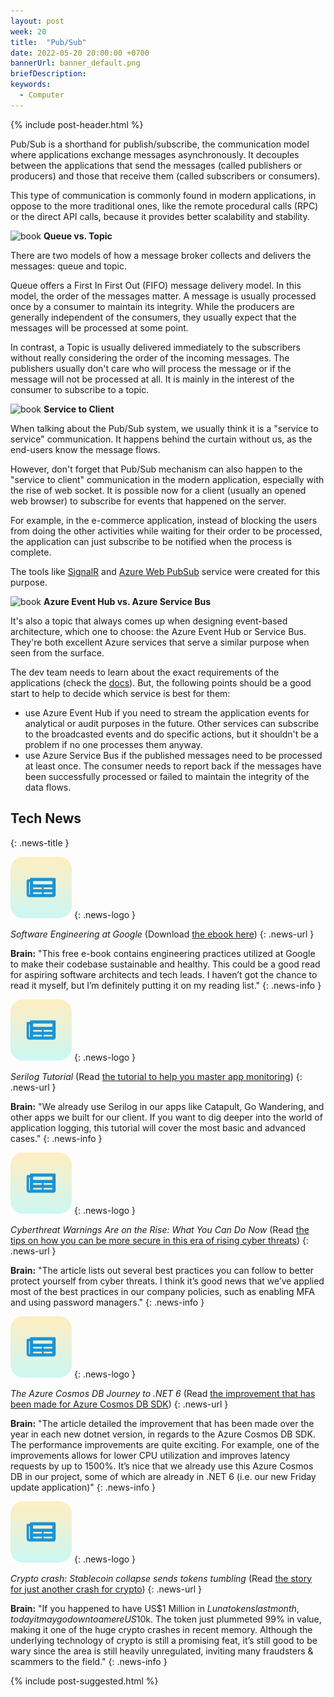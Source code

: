 ```yaml
---
layout: post
week: 20
title:  "Pub/Sub"
date: 2022-05-20 20:00:00 +0700
bannerUrl: banner_default.png
briefDescription: 
keywords:
  - Computer
---
```


{% include post-header.html %}

Pub/Sub is a shorthand for publish/subscribe, the communication model where applications exchange messages asynchronously. It decouples between the applications that send the messages (called publishers or producers) and those that receive them (called subscribers or consumers).

This type of communication is commonly found in modern applications, in oppose to the more traditional ones, like the remote procedural calls (RPC) or the direct API calls, because it provides better scalability and stability.

![book](/assets/images/books16.png) __Queue vs. Topic__

There are two models of how a message broker collects and delivers the messages: queue and topic.

Queue offers a First In First Out (FIFO) message delivery model. In this model, the order of the messages matter. A message is usually processed once by a consumer to maintain its integrity. While the producers are generally independent of the consumers, they usually expect that the messages will be processed at some point.

In contrast, a Topic is usually delivered immediately to the subscribers without really considering the order of the incoming messages. The publishers usually don't care who will process the message or if the message will not be processed at all. It is mainly in the interest of the consumer to subscribe to a topic.

![book](/assets/images/books16.png) __Service to Client__

When talking about the Pub/Sub system, we usually think it is a "service to service" communication. It happens behind the curtain without us, as the end-users know the message flows.

However, don't forget that Pub/Sub mechanism can also happen to the "service to client" communication in the modern application, especially with the rise of web socket. It is possible now for a client (usually an opened web browser) to subscribe for events that happened on the server.

For example, in the e-commerce application, instead of blocking the users from doing the other activities while waiting for their order to be processed, the application can just subscribe to be notified when the process is complete.

The tools like [SignalR](https://dotnet.microsoft.com/en-us/apps/aspnet/signalr) and [Azure Web PubSub](https://azure.microsoft.com/en-us/pricing/details/web-pubsub/) service were created for this purpose.

![book](/assets/images/books16.png) __Azure Event Hub vs. Azure Service Bus__

It's also a topic that always comes up when designing event-based architecture, which one to choose: the Azure Event Hub or Service Bus. They're both excellent Azure services that serve a similar purpose when seen from the surface.

The dev team needs to learn about the exact requirements of the applications (check the [docs](https://docs.microsoft.com/en-us/azure/event-grid/compare-messaging-services)). But, the following points should be a good start to help to decide which service is best for them:
- use Azure Event Hub if you need to stream the application events for analytical or audit purposes in the future. Other services can subscribe to the broadcasted events and do specific actions, but it shouldn't be a problem if no one processes them anyway.
- use Azure Service Bus if the published messages need to be processed at least once. The consumer needs to report back if the messages have been successfully processed or failed to maintain the integrity of the data flows.

## Tech News
{: .news-title }

![memo](/assets/images/tech-news.svg)
{: .news-logo }

*Software Engineering at Google* (Download [the ebook here](https://abseil.io/resources/swe-book))
{: .news-url }

__Brain:__ "This free e-book contains engineering practices utilized at Google to make their codebase sustainable and healthy. This could be a good read for aspiring software architects and tech leads. I haven’t got the chance to read it myself, but I’m definitely putting it on my reading list."
{: .news-info }

![memo](/assets/images/tech-news.svg)
{: .news-logo }

*Serilog Tutorial* (Read [the tutorial to help you master app monitoring](https://blog.datalust.co/serilog-tutorial/))
{: .news-url }

__Brain:__ "We already use Serilog in our apps like Catapult, Go Wandering, and other apps we built for our client. If you want to dig deeper into the world of application logging, this tutorial will cover the most basic and advanced cases."
{: .news-info }

![memo](/assets/images/tech-news.svg)
{: .news-logo }

*Cyberthreat Warnings Are on the Rise: What You Can Do Now* (Read [the tips on how you can be more secure in this era of rising cyber threats](https://blog.lastpass.com/2022/03/cyberthreat-warnings-are-on-the-rise-what-you-can-do-now/))
{: .news-url }

__Brain:__ "The article lists out several best practices you can follow to better protect yourself from cyber threats. I think it’s good news that we’ve applied most of the best practices in our company policies, such as enabling MFA and using password managers."
{: .news-info }

![memo](/assets/images/tech-news.svg)
{: .news-logo }

*The Azure Cosmos DB Journey to .NET 6* (Read [the improvement that has been made for Azure Cosmos DB SDK](https://devblogs.microsoft.com/dotnet/the-azure-cosmos-db-journey-to-net-6/))
{: .news-url }

__Brain:__ "The article detailed the improvement that has been made over the year in each new dotnet version, in regards to the Azure Cosmos DB SDK. The performance improvements are quite exciting. For example, one of the improvements allows for lower CPU utilization and improves latency requests by up to 1500%. It’s nice that we already use this Azure Cosmos DB in our project, some of which are already in .NET 6 (i.e. our new Friday update application)"
{: .news-info }

![memo](/assets/images/tech-news.svg)
{: .news-logo }

*Crypto crash: Stablecoin collapse sends tokens tumbling* (Read [the story for just another crash for crypto](https://www.bbc.com/news/technology-61425209))
{: .news-url }

__Brain:__ "If you happened to have US$1 Million in $Luna tokens last month, today it may go down to a mere US$10k. The token just plummeted 99% in value, making it one of the huge crypto crashes in recent memory. Although the underlying technology of crypto is still a promising feat, it’s still good to be wary since the area is still heavily unregulated, inviting many fraudsters & scammers to the field."
{: .news-info }

{% include post-suggested.html %}